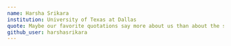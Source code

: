 ```yaml
---
name: Harsha Srikara
institution: University of Texas at Dallas
quote: Maybe our favorite quotations say more about us than about the stories and people we're quoting. -John Green
github_user: harshasrikara
---
```

